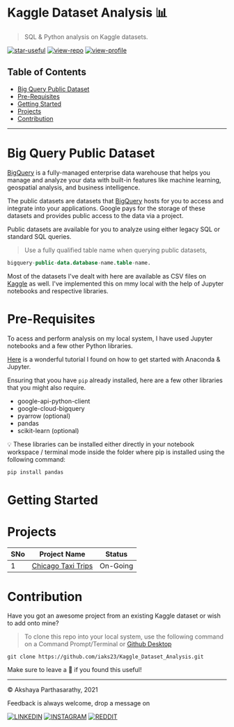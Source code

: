 # Kaggle Dataset Analysis 📊

> SQL &amp; Python analysis on Kaggle datasets.

[![star-useful](https://img.shields.io/badge/🌟-If%20useful-red.svg)](https://shields.io) 
[![view-repo](https://img.shields.io/badge/View-Repo-blueviolet)](https://github.com/iaks23?tab=repositories)
[![view-profile](https://img.shields.io/badge/Go%20To-Profile-orange)](https://github.com/iaks23) 

## Table of Contents

* [Big Query Public Dataset](#bigquery)
* [Pre-Requisites](#pre-requisite)
* [Getting Started](#started)
* [Projects](#projects)
* [Contribution](#contribution)

---------

# Big Query Public Dataset <a name='bigquery'></a>

[BigQuery](https://cloud.google.com/bigquery/docs/introduction) is a fully-managed enterprise data warehouse that helps you manage and analyze your data with built-in features like machine learning, geospatial analysis, and business intelligence. 

The public datasets are datasets that [BigQuery](https://cloud.google.com/bigquery/public-data) hosts for you to access and integrate into your applications. Google pays for the storage of these datasets and provides public access to the data via a project. 

Public datasets are available for you to analyze using either legacy SQL or standard SQL queries. 

> Use a fully qualified table name when querying public datasets,

```sql
bigquery-public-data.database-name.table-name.
```

Most of the datasets I've dealt with here are available as CSV files on [Kaggle](https://www.kaggle.com/datasets) as well. I've implemented this on mmy local with the help of Jupyter notebooks and respective libraries. 

# Pre-Requisites <a name='pre-requisite'></a>

To acess and perform analysis on my local system, I have used Jupyter notebooks and a few other Python libraries. 

[Here](https://www.youtube.com/watch?v=iNjXL9KbN4w&t=240s) is a wonderful tutorial I found on how to get started with Anaconda & Jupyter.

Ensuring that yoou have `pip` already installed, here are a few other libraries that you might also require. 

* google-api-python-client
* google-cloud-bigquery
* pyarrow (optional)
* pandas
* scikit-learn (optional)

💡 These libraries can be installed either directly in your notebook workspace / terminal mode inside the folder where pip is installed using the following command:

```python
pip install pandas
```

# Getting Started <a name='started'></a>


# Projects <a name='projects'></a>

|SNo|Project Name|Status|
|---|---|---|
|1|[Chicago Taxi Trips](https://github.com/iaks23/Kaggle_Dataset_Analysis/tree/main/Chicago_Taxi_Trips)|On-Going|



# Contribution <a name='contribution'></a>

Have you got an awesome project from an existing Kaggle dataset or wish to add onto mine? 

> To clone this repo into your local system, use the following command on a Command Prompt/Terminal or [Github Desktop](https://desktop.github.com)

```git
git clone https://github.com/iaks23/Kaggle_Dataset_Analysis.git
```

Make sure to leave a 🌟 if you found this useful!


-----
© Akshaya Parthasarathy, 2021 

Feedback is always welcome, drop a message on

[![LINKEDIN](https://img.shields.io/badge/LinkedIn-0077B5?style=for-the-badge&logo=linkedin&logoColor=white)](https://www.linkedin.com/in/akshaya-parthasarathy23)
[![INSTAGRAM](https://img.shields.io/badge/Instagram-E4405F?style=for-the-badge&logo=instagram&logoColor=white)](https://www.instagram.com/aks_sarathy/)
[![REDDIT](https://img.shields.io/badge/Reddit-FF4500?style=for-the-badge&logo=reddit&logoColor=white)](https://www.reddit.com/user/longstoryshort_)
